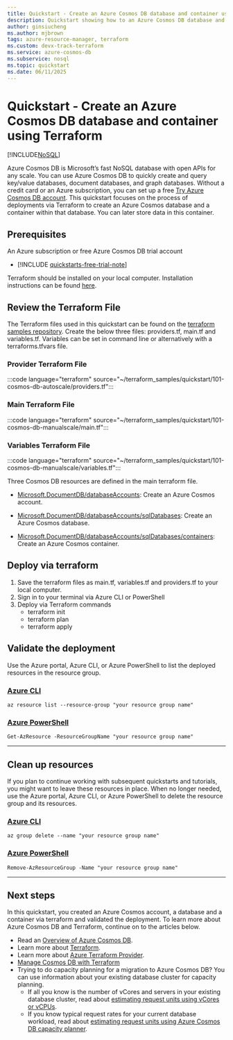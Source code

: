 ```yaml
---
title: Quickstart - Create an Azure Cosmos DB database and container using Terraform
description: Quickstart showing how to an Azure Cosmos DB database and a container using Terraform
author: ginsiucheng
ms.author: mjbrown
tags: azure-resource-manager, terraform
ms.custom: devx-track-terraform
ms.service: azure-cosmos-db
ms.subservice: nosql
ms.topic: quickstart
ms.date: 06/11/2025
---
```


# Quickstart - Create an Azure Cosmos DB database and container using Terraform

[!INCLUDE[NoSQL](../includes/appliesto-nosql.md)]

Azure Cosmos DB is Microsoft’s fast NoSQL database with open APIs for any scale. You can use Azure Cosmos DB to quickly create and query key/value databases, document databases, and graph databases. Without a credit card or an Azure subscription, you can set up a free [Try Azure Cosmos DB account](https://aka.ms/trycosmosdb). This quickstart focuses on the process of deployments via Terraform to create an Azure Cosmos database and a container within that database. You can later store data in this container.

## Prerequisites

An Azure subscription or free Azure Cosmos DB trial account

- [!INCLUDE [quickstarts-free-trial-note](~/reusable-content/ce-skilling/azure/includes/quickstarts-free-trial-note.md)]

Terraform should be installed on your local computer. Installation instructions can be found [here](https://learn.hashicorp.com/tutorials/terraform/install-cli).

## Review the Terraform File

The Terraform files used in this quickstart can be found on the [terraform samples repository](https://github.com/Azure/terraform). Create the below three files: providers.tf, main.tf and variables.tf. Variables can be set in command line or alternatively with a terraforms.tfvars file.

### Provider Terraform File

:::code language="terraform" source="~/terraform_samples/quickstart/101-cosmos-db-autoscale/providers.tf":::

### Main Terraform File

:::code language="terraform" source="~/terraform_samples/quickstart/101-cosmos-db-manualscale/main.tf":::

### Variables Terraform File

:::code language="terraform" source="~/terraform_samples/quickstart/101-cosmos-db-manualscale/variables.tf":::

Three Cosmos DB resources are defined in the main terraform file.

- [Microsoft.DocumentDB/databaseAccounts](/azure/templates/microsoft.documentdb/databaseaccounts): Create an Azure Cosmos account.

- [Microsoft.DocumentDB/databaseAccounts/sqlDatabases](/azure/templates/microsoft.documentdb/databaseaccounts/sqldatabases): Create an Azure Cosmos database.

- [Microsoft.DocumentDB/databaseAccounts/sqlDatabases/containers](/azure/templates/microsoft.documentdb/databaseaccounts/sqldatabases/containers): Create an Azure Cosmos container.

## Deploy via terraform

1. Save the terraform files as main.tf, variables.tf and providers.tf to your local computer.
2. Sign in to your terminal via Azure CLI or PowerShell
3. Deploy via Terraform commands
    - terraform init
    - terraform plan
    - terraform apply

## Validate the deployment

Use the Azure portal, Azure CLI, or Azure PowerShell to list the deployed resources in the resource group.

### [Azure CLI](#tab/azure-cli)

```azurecli-interactive
az resource list --resource-group "your resource group name"
```

### [Azure PowerShell](#tab/azure-powershell)

```azurepowershell-interactive
Get-AzResource -ResourceGroupName "your resource group name"
```

---

## Clean up resources

If you plan to continue working with subsequent quickstarts and tutorials, you might want to leave these resources in place.
When no longer needed, use the Azure portal, Azure CLI, or Azure PowerShell to delete the resource group and its resources.

### [Azure CLI](#tab/azure-cli)

```azurecli-interactive
az group delete --name "your resource group name"
```

### [Azure PowerShell](#tab/azure-powershell)

```azurepowershell-interactive
Remove-AzResourceGroup -Name "your resource group name"
```

---

## Next steps

In this quickstart, you created an Azure Cosmos account, a database and a container via terraform and validated the deployment. To learn more about Azure Cosmos DB and Terraform, continue on to the articles below.

- Read an [Overview of Azure Cosmos DB](../introduction.md).
- Learn more about [Terraform](https://www.terraform.io/intro).
- Learn more about [Azure Terraform Provider](https://registry.terraform.io/providers/hashicorp/azurerm/latest/docs).
- [Manage Cosmos DB with Terraform](manage-with-terraform.md)
- Trying to do capacity planning for a migration to Azure Cosmos DB? You can use information about your existing database cluster for capacity planning.
  - If all you know is the number of vCores and servers in your existing database cluster, read about [estimating request units using vCores or vCPUs](../convert-vcore-to-request-unit.md).
  - If you know typical request rates for your current database workload, read about [estimating request units using Azure Cosmos DB capacity planner](estimate-ru-with-capacity-planner.md).
